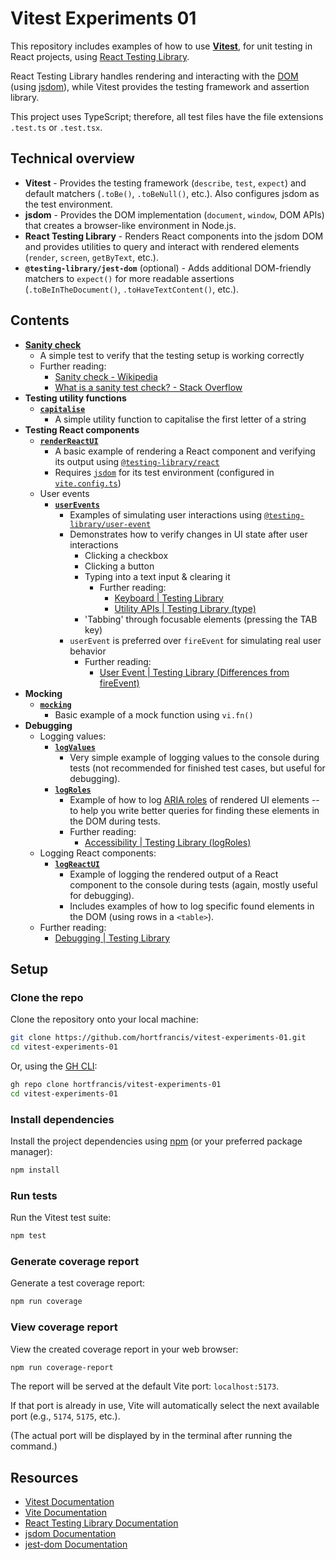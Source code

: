 # Vitest Experiments 01

This repository includes examples of how to use [**Vitest**](https://vitest.dev/), for unit testing in React projects, using [React Testing Library](https://testing-library.com/docs/react-testing-library/intro/).

React Testing Library handles rendering and interacting with the [DOM](https://developer.mozilla.org/en-US/docs/Web/API/Document_Object_Model) (using [jsdom](https://github.com/jsdom/jsdom)), while Vitest provides the testing framework and assertion library.

This project uses TypeScript; therefore, all test files have the file extensions `.test.ts` or `.test.tsx`.

## Technical overview

- **Vitest** - Provides the testing framework (`describe`, `test`, `expect`) and default matchers (`.toBe()`, `.toBeNull()`, etc.). Also configures jsdom as the test environment.
- **jsdom** - Provides the DOM implementation (`document`, `window`, DOM APIs) that creates a browser-like environment in Node.js.
- **React Testing Library** - Renders React components into the jsdom DOM and provides utilities to query and interact with rendered elements (`render`, `screen`, `getByText`, etc.).
- **`@testing-library/jest-dom`** (optional) - Adds additional DOM-friendly matchers to `expect()` for more readable assertions (`.toBeInTheDocument()`, `.toHaveTextContent()`, etc.).

## Contents

- [**Sanity check**](./tests/sanity-check.test.ts)
  - A simple test to verify that the testing setup is working correctly
  - Further reading:
    - [Sanity check - Wikipedia](https://en.wikipedia.org/wiki/Sanity_check)
    - [What is a sanity test check? - Stack Overflow](https://stackoverflow.com/questions/4055733/what-is-a-sanity-test-check)
- **Testing utility functions**
  - [**`capitalise`**](./tests/capitalise.test.ts)
    - A simple utility function to capitalise the first letter of a string
- **Testing React components**
  - [**`renderReactUI`**](./tests/renderReactUI.test.tsx)
    - A basic example of rendering a React component and verifying its output using [`@testing-library/react`](https://testing-library.com/docs/react-testing-library/intro/)
    - Requires [`jsdom`](https://github.com/jsdom/jsdom) for its test environment (configured in [`vite.config.ts`](./vite.config.ts))
  - User events
    - [**`userEvents`**](./tests/userEvents.test.tsx)
      - Examples of simulating user interactions using [`@testing-library/user-event`](https://github.com/testing-library/user-event)
      - Demonstrates how to verify changes in UI state after user interactions
        - Clicking a checkbox
        - Clicking a button
        - Typing into a text input & clearing it
          - Further reading:  
            - [Keyboard | Testing Library](https://testing-library.com/docs/user-event/keyboard)
            - [Utility APIs | Testing Library (type)](https://testing-library.com/docs/user-event/utility#type)
        - 'Tabbing' through focusable elements (pressing the TAB key)
      - `userEvent` is preferred over `fireEvent` for simulating real user behavior
        - Further reading:
          - [User Event | Testing Library (Differences from fireEvent)](https://testing-library.com/docs/user-event/intro/#differences-from-fireevent)
- **Mocking**
  - [**`mocking`**](./tests/mocking.test.ts)
    - Basic example of a mock function using `vi.fn()`
- **Debugging**
  - Logging values:
    - [**`logValues`**](./tests/logValues.test.ts)
      - Very simple example of logging values to the console during tests (not recommended for finished test cases, but useful for debugging).
    - [**`logRoles`**](./tests/logRoles.test.tsx)
      - Example of how to log [ARIA roles](https://developer.mozilla.org/en-US/docs/Web/Accessibility/ARIA/Reference/Roles) of rendered UI elements -- to help you write better queries for finding these elements in the DOM during tests.
      - Further reading:
        - [Accessibility | Testing Library (logRoles)](https://testing-library.com/docs/dom-testing-library/api-accessibility#logroles)
  - Logging React components:
    - [**`logReactUI`**](./tests/logReactUI.test.tsx)
      - Example of logging the rendered output of a React component to the console during tests (again, mostly useful for debugging).
      - Includes examples of how to log specific found elements in the DOM (using rows in a `<table>`).
  - Further reading:
    - [Debugging | Testing Library](https://testing-library.com/docs/dom-testing-library/api-debugging)

## Setup

### Clone the repo

Clone the repository onto your local machine:

```bash
git clone https://github.com/hortfrancis/vitest-experiments-01.git
cd vitest-experiments-01
```

Or, using the [GH CLI](https://cli.github.com/):

```bash
gh repo clone hortfrancis/vitest-experiments-01
cd vitest-experiments-01
```

### Install dependencies

Install the project dependencies using [npm](https://www.npmjs.com/) (or your preferred package manager):

```bash
npm install
```

### Run tests

Run the Vitest test suite:

```bash
npm test
```

### Generate coverage report

Generate a test coverage report:

```bash
npm run coverage
```

### View coverage report

View the created coverage report in your web browser:

```bash
npm run coverage-report
```

The report will be served at the default Vite port: `localhost:5173`.

If that port is already in use, Vite will automatically select the next available port (e.g., `5174`, `5175`, etc.).

(The actual port will be displayed by in the terminal after running the command.)

## Resources

- [Vitest Documentation](https://vitest.dev/)
- [Vite Documentation](https://vite.dev/)
- [React Testing Library Documentation](https://testing-library.com/docs/react-testing-library/intro/)
- [jsdom Documentation](https://github.com/jsdom/jsdom)
- [jest-dom Documentation](https://github.com/testing-library/jest-dom)
